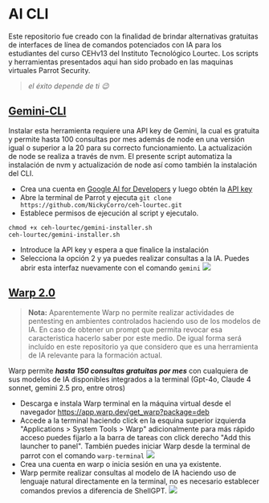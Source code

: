 # AI CLI
Este repositorio fue creado con la finalidad de brindar alternativas gratuitas de interfaces de línea de comandos potenciados con IA para los estudiantes del curso CEHv13 del Instituto Tecnológico Lourtec. Los scripts y herramientas  presentados aqui han sido probado en las maquinas virtuales Parrot Security.

> *el éxito depende de ti 😉*

## [Gemini-CLI](https://github.com/google-gemini/gemini-cli)
Instalar esta herramienta requiere una API key de Gemini, la cual es gratuita y permite hasta 100 consultas por mes además de node en una versión igual o superior a la 20 para su correcto funcionamiento. La actualización de node se realiza a través de nvm. El presente script automatiza la instalación de nvm y actualización de node así como también la instalación del CLI.

  - Crea una cuenta en [Google AI for Developers](https://ai.google.dev) y luego obtén la [API key](https://ai.google.dev/gemini-api/docs)
  - Abre la terminal de Parrot y ejecuta `git clone https://github.com/NickyCorro/ceh-lourtec.git`
  - Establece permisos de ejecución al script y ejecutalo. 
```
chmod +x ceh-lourtec/gemini-installer.sh
ceh-lourtec/gemini-installer.sh
```
  - Introduce la API key y espera a que finalice la instalación
  - Selecciona la opción 2 y ya puedes realizar consultas a la IA. Puedes abrir esta interfaz nuevamente con el comando `gemini`
![](https://albumizr.com/ia/7ce6d31b95cf65b64a531711ea57374d.jpg)

## [Warp 2.0](https://www.warp.dev)

> **Nota:** Aparentemente Warp no permite realizar actividades de pentesting en ambientes controlados haciendo uso de los modelos de IA. En caso de obtener un prompt que permita revocar esa caracteristica hacerlo saber por este medio. De igual forma será incluído en este repositorio ya que considero que es una herramienta de IA relevante para la formación actual.

Warp permite ***hasta 150 consultas gratuitas por mes*** con cualquiera de sus modelos de IA disponibles integrados a la terminal (Gpt-4o, Claude 4 sonnet, gemini 2.5 pro, entre otros)
  - Descarga e instala Warp terminal en la máquina virtual desde el navegador https://app.warp.dev/get_warp?package=deb
  - Accede a la terminal haciendo click en la esquina superior izquierda "Applications > System Tools > Warp" adicionalmente para más rápido acceso puedes fijarlo a la barra de tareas con click derecho "Add this launcher to panel". También puedes iniciar Warp desde la terminal de parrot con el comando `warp-terminal`
![](https://albumizr.com/ia/5e3a3890e29c29fb09904f9f97bc77d7.jpg)
  - Crea una cuenta en warp o inicia sesión en una ya existente.
  - Warp permite realizar consultas al modelo de IA haciendo uso de lenguaje natural directamente en la terminal, no es necesario establecer comandos previos a diferencia de ShellGPT.
![](https://albumizr.com/ia/8a13253ad8dddbb4486ac571581c69ae.jpg)
     
